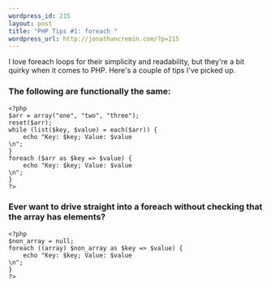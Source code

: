 ```yaml
--- 
wordpress_id: 215
layout: post
title: "PHP Tips #1: foreach "
wordpress_url: http://jonathancremin.com/?p=215
---
```

I love foreach loops for their simplicity and readability, but they're a bit quirky when it comes to PHP. Here's a couple of tips I've picked up.

<h3>The following are functionally the same:</h3>
<code>&lt;?php
$arr = array("one", "two", "three");
reset($arr);
while (list($key, $value) = each($arr)) {
&nbsp;&nbsp;&nbsp;&nbsp;echo "Key: $key; Value: $value<br />\n";
}
foreach ($arr as $key => $value) {
&nbsp;&nbsp;&nbsp;&nbsp;echo "Key: $key; Value: $value<br />\n";
}
?&gt;
</code>

<h3>Ever want to drive straight into a foreach without checking that the array has elements?</h3>
<code>&lt;?php
$non_array = null;
foreach ((array) $non_array as $key => $value) {
&nbsp;&nbsp;&nbsp;&nbsp;echo "Key: $key; Value: $value<br />\n";
}
?&gt;
</code>
